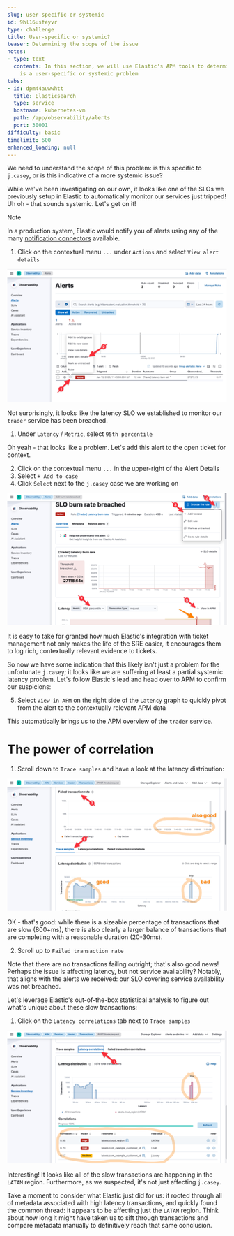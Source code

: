 ```yaml
---
slug: user-specific-or-systemic
id: 9hl16usfeyvr
type: challenge
title: User-specific or systemic?
teaser: Determining the scope of the issue
notes:
- type: text
  contents: In this section, we will use Elastic's APM tools to determine if this
    is a user-specific or systemic problem
tabs:
- id: dpm44auwwhtt
  title: Elasticsearch
  type: service
  hostname: kubernetes-vm
  path: /app/observability/alerts
  port: 30001
difficulty: basic
timelimit: 600
enhanced_loading: null
---
```

We need to understand the scope of this problem: is this specific to `j.casey`, or is this indicative of a more systemic issue?

While we've been investigating on our own, it looks like one of the SLOs we previously setup in Elastic to automatically monitor our services just tripped! Uh oh - that sounds systemic. Let's get on it!

> [!NOTE]
> In a production system, Elastic would notify you of alerts using any of the many [notification connectors](https://www.elastic.co/guide/en/observability/current/slo-burn-rate-alert.html#action-types-slo) available.

1. Click on the contextual menu `...` under `Actions` and select `View alert details`

![alert-1.png](../assets/alert-1.png)

Not surprisingly, it looks like the latency SLO we established to monitor our `trader` service has been breached.

1. Under `Latency` / `Metric`, select `95th percentile`

Oh yeah - that looks like a problem. Let's add this alert to the open ticket for context.

2. Click on the contextual menu `...` in the upper-right of the Alert Details
3. Select `+ Add to case`
4. Click `Select` next to the `j.casey` case we are working on

![alert-2.png](../assets/alert-2.png)

It is easy to take for granted how much Elastic's integration with ticket management not only makes the life of the SRE easier, it encourages them to log rich, contextually relevant evidence to tickets.

So now we have some indication that this likely isn't just a problem for the unfortunate `j.casey`; it looks like we are suffering at least a partial systemic latency problem. Let's follow Elastic's lead and head over to APM to confirm our suspicions:

5. Select `View in APM` on the right side of the `Latency` graph to quickly pivot from the alert to the contextually relevant APM data

This automatically brings us to the APM overview of the `trader` service.

# The power of correlation

1. Scroll down to `Trace samples` and have a look at the latency distribution:

![latency-service.png](../assets/service-latency.png)

OK - that's good: while there is a sizeable percentage of transactions that are slow (800+ms), there is also clearly a larger balance of transactions that are completing with a reasonable duration (20-30ms).

2. Scroll up to `Failed transaction rate`

Note that there are no transactions failing outright; that's also good news! Perhaps the issue is affecting latency, but not service availability? Notably, that aligns with the alerts we received: our SLO covering service availability was not breached.

Let's leverage Elastic's out-of-the-box statistical analysis to figure out what's unique about these slow transactions:

1. Click on the `Latency correlations` tab next to `Trace samples`

![latency-correlation.png](../assets/latency-correlation.png)

Interesting! It looks like all of the slow transactions are happening in the `LATAM` region. Furthermore, as we suspected, it's not just affecting `j.casey`.

Take a moment to consider what Elastic just did for us: it rooted through all of metadata associated with high latency transactions, and quickly found the common thread: it appears to be affecting just the `LATAM` region. Think about how long it might have taken us to sift through transactions and compare metadata manually to definitively reach that same conclusion.
